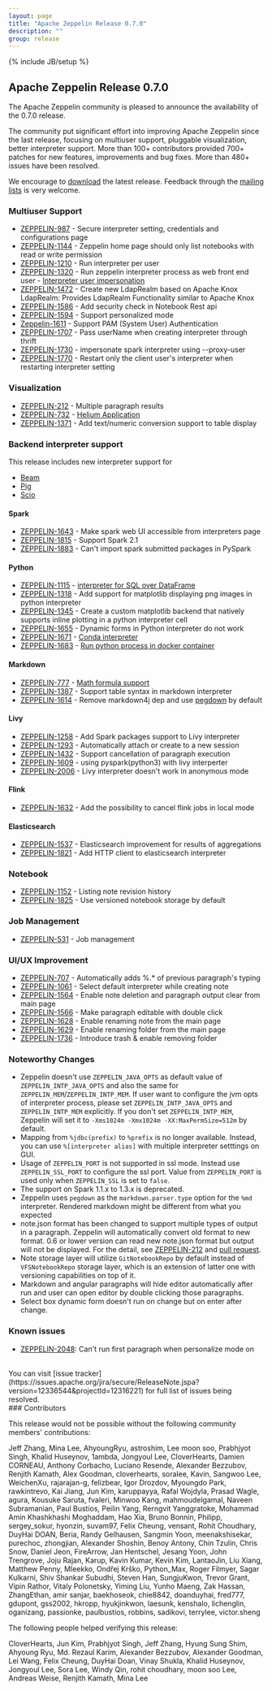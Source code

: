 ```yaml
---
layout: page
title: "Apache Zeppelin Release 0.7.0"
description: ""
group: release
---
```

<!--
Licensed under the Apache License, Version 2.0 (the "License");
you may not use this file except in compliance with the License.
You may obtain a copy of the License at

http://www.apache.org/licenses/LICENSE-2.0

Unless required by applicable law or agreed to in writing, software
distributed under the License is distributed on an "AS IS" BASIS,
WITHOUT WARRANTIES OR CONDITIONS OF ANY KIND, either express or implied.
See the License for the specific language governing permissions and
limitations under the License.
-->
{% include JB/setup %}

## Apache Zeppelin Release 0.7.0

The Apache Zeppelin community is pleased to announce the availability of the 0.7.0 release.

The community put significant effort into improving Apache Zeppelin since the last release, focusing on multiuser support, pluggable visualization, better interpreter support.
More than 100+ contributors provided 700+ patches for new features, improvements and bug fixes.
More than 480+ issues have been resolved.

We encourage to [download](../../download.html) the latest release. Feedback through the [mailing lists](../../community.html) is very welcome.

### Multiuser Support
   * [ZEPPELIN-987](https://issues.apache.org/jira/browse/ZEPPELIN-987) - Secure interpreter setting, credentials and configurations page
   * [ZEPPELIN-1144](https://issues.apache.org/jira/browse/ZEPPELIN-1144) - Zeppelin home page should only list notebooks with read or write permission
   * [ZEPPELIN-1210](https://issues.apache.org/jira/browse/ZEPPELIN-1210) - Run interpreter per user
   * [ZEPPELIN-1320](https://issues.apache.org/jira/browse/ZEPPELIN-1320) - Run zeppelin interpreter process as web front end user - [Interpreter user impersonation](../../docs/0.7.0/manual/userimpersonation.html)
   * [ZEPPELIN-1472](https://issues.apache.org/jira/browse/ZEPPELIN-1472) - Create new LdapRealm based on Apache Knox LdapRealm: Provides LdapRealm Functionality similar to Apache Knox
   * [ZEPPELIN-1586](https://issues.apache.org/jira/browse/ZEPPELIN-1586) - Add security check in Notebook Rest api
   * [ZEPPELIN-1594](https://issues.apache.org/jira/browse/ZEPPELIN-1594) - Support personalized mode
   * [Zeppelin-1611](https://issues.apache.org/jira/browse/ZEPPELIN-1611) - Support PAM (System User) Authentication
   * [ZEPPELIN-1707](https://issues.apache.org/jira/browse/ZEPPELIN-1707) - Pass userName when creating interpreter through thrift
   * [ZEPPELIN-1730](https://issues.apache.org/jira/browse/ZEPPELIN-1730) - impersonate spark interpreter using --proxy-user
   * [ZEPPELIN-1770](https://issues.apache.org/jira/browse/ZEPPELIN-1770) - Restart only the client user's interpreter when restarting interpreter setting

### Visualization
   * [ZEPPELIN-212](https://issues.apache.org/jira/browse/ZEPPELIN-212) - Multiple paragraph results
   * [ZEPPELIN-732](https://issues.apache.org/jira/browse/ZEPPELIN-732) - [Helium Application](../../helium_packages.html)
   * [ZEPPELIN-1371](https://issues.apache.org/jira/browse/ZEPPELIN-1371) - Add text/numeric conversion support to table display

### Backend interpreter support

This release includes new interpreter support for

   * [Beam](../../docs/0.7.0/interpreter/beam.html)
   * [Pig](../../docs/0.7.0/interpreter/pig.html)
   * [Scio](../../docs/0.7.0/interpreter/scio.html)

#### Spark
   * [ZEPPELIN-1643](https://issues.apache.org/jira/browse/ZEPPELIN-1643) - Make spark web UI accessible from interpreters page
   * [ZEPPELIN-1815](https://issues.apache.org/jira/browse/ZEPPELIN-1815) - Support Spark 2.1
   * [ZEPPELIN-1883](https://issues.apache.org/jira/browse/ZEPPELIN-1883) - Can't import spark submitted packages in PySpark

#### Python
   * [ZEPPELIN-1115](https://issues.apache.org/jira/browse/ZEPPELIN-1115) - [interpreter for SQL over DataFrame](../../docs/0.7.0/interpreter/python.html#sql-over-pandas-dataframes)
   * [ZEPPELIN-1318](https://issues.apache.org/jira/browse/ZEPPELIN-1318) - Add support for matplotlib displaying png images in python interpreter
   * [ZEPPELIN-1345](https://issues.apache.org/jira/browse/ZEPPELIN-1345) - Create a custom matplotlib backend that natively supports inline plotting in a python interpreter cell
   * [ZEPPELIN-1655](https://issues.apache.org/jira/browse/ZEPPELIN-1655) - Dynamic forms in Python interpreter do not work
   * [ZEPPELIN-1671](https://issues.apache.org/jira/browse/ZEPPELIN-1671) - [Conda interpreter](../../docs/0.7.0/interpreter/python.html#conda)
   * [ZEPPELIN-1683](https://issues.apache.org/jira/browse/ZEPPELIN-1683) - [Run python process in docker container](../../docs/0.7.0/interpreter/python.html#docker)

#### Markdown
   * [ZEPPELIN-777](https://issues.apache.org/jira/browse/ZEPPELIN-777) - [Math formula support](../../docs/0.7.0/displaysystem/basicdisplaysystem.html#mathematical-expressions)
   * [ZEPPELIN-1387](https://issues.apache.org/jira/browse/ZEPPELIN-1387) - Support table syntax in markdown interpreter
   * [ZEPPELIN-1614](https://issues.apache.org/jira/browse/ZEPPELIN-1614) - Remove markdown4j dep and use [pegdown](../../docs/0.7.0/interpreter/markdown.html#pegdown-parser) by default

#### Livy
   * [ZEPPELIN-1258](https://issues.apache.org/jira/browse/ZEPPELIN-1258) - Add Spark packages support to Livy interpreter
   * [ZEPPELIN-1293](https://issues.apache.org/jira/browse/ZEPPELIN-1293) - Automatically attach or create to a new session
   * [ZEPPELIN-1432](https://issues.apache.org/jira/browse/ZEPPELIN-1432) - Support cancellation of paragraph execution
   * [ZEPPELIN-1609](https://issues.apache.org/jira/browse/ZEPPELIN-1609) - using pyspark(python3) with livy interperter
   * [ZEPPELIN-2006](https://issues.apache.org/jira/browse/ZEPPELIN-2006) - Livy interpreter doesn't work in anonymous mode

#### Flink
   * [ZEPPELIN-1632](https://issues.apache.org/jira/browse/ZEPPELIN-1632) - Add the possibility to cancel flink jobs in local mode

#### Elasticsearch
   * [ZEPPELIN-1537](https://issues.apache.org/jira/browse/ZEPPELIN-1537) - Elasticsearch improvement for results of aggregations
   * [ZEPPELIN-1821](https://issues.apache.org/jira/browse/ZEPPELIN-1821) - Add HTTP client to elasticsearch interpreter    


### Notebook
   * [ZEPPELIN-1152](https://issues.apache.org/jira/browse/ZEPPELIN-1152) - Listing note revision history
   * [ZEPPELIN-1825](https://issues.apache.org/jira/browse/ZEPPELIN-1825) - Use versioned notebook storage by default

### Job Management
   * [ZEPPELIN-531](https://issues.apache.org/jira/browse/ZEPPELIN-531) - Job management

### UI/UX Improvement
   * [ZEPPELIN-707](https://issues.apache.org/jira/browse/ZEPPELIN-707) - Automatically adds %.* of previous paragraph's typing
   * [ZEPPELIN-1061](https://issues.apache.org/jira/browse/ZEPPELIN-1061) - Select default interpreter while creating note
   * [ZEPPELIN-1564](https://issues.apache.org/jira/browse/ZEPPELIN-1564) - Enable note deletion and paragraph output clear from main page
   * [ZEPPELIN-1566](https://issues.apache.org/jira/browse/ZEPPELIN-1566) - Make paragraph editable with double click
   * [ZEPPELIN-1628](https://issues.apache.org/jira/browse/ZEPPELIN-1628) - Enable renaming note from the main page
   * [ZEPPELIN-1629](https://issues.apache.org/jira/browse/ZEPPELIN-1629) - Enable renaming folder from the main page
   * [ZEPPELIN-1736](https://issues.apache.org/jira/browse/ZEPPELIN-1736) - Introduce trash & enable removing folder

### Noteworthy Changes
   * Zeppelin doesn't use `ZEPPELIN_JAVA_OPTS` as default value of `ZEPPELIN_INTP_JAVA_OPTS` and also the same for `ZEPPELIN_MEM`/`ZEPPELIN_INTP_MEM`. If user want to configure the jvm opts of interpreter process, please set `ZEPPELIN_INTP_JAVA_OPTS` and `ZEPPELIN_INTP_MEM` explicitly. If you don't set `ZEPPELIN_INTP_MEM`, Zeppelin will set it to `-Xms1024m -Xmx1024m -XX:MaxPermSize=512m` by default.
   * Mapping from `%jdbc(prefix)` to `%prefix` is no longer available. Instead, you can use ``%[interpreter alias]`` with multiple interpreter setttings on GUI.
   * Usage of `ZEPPELIN_PORT` is not supported in ssl mode. Instead use `ZEPPELIN_SSL_PORT` to configure the ssl port. Value from `ZEPPELIN_PORT` is used only when `ZEPPELIN_SSL` is set to `false`.
   * The support on Spark 1.1.x to 1.3.x is deprecated.
   * Zeppelin uses `pegdown` as the `markdown.parser.type` option for the `%md` interpreter. Rendered markdown might be different from what you expected
   * note.json format has been changed to support multiple types of output in a paragraph. Zeppelin will automatically convert old format to new format. 0.6 or lower version can read new note.json format but output will not be displayed. For the detail, see [ZEPPELIN-212](http://issues.apache.org/jira/browse/ZEPPELIN-212) and [pull request](https://github.com/apache/zeppelin/pull/1658).
   * Note storage layer will utilize `GitNotebookRepo` by default instead of `VFSNotebookRepo` storage layer, which is an extension of latter one with versioning capabilities on top of it.
   * Markdown and angular paragraphs will hide editor automatically after run and user can open editor by double clicking those paragraphs.
   * Select box dynamic form doesn't run on change but on enter after change.

### Known issues
   * [ZEPPELIN-2048](https://issues.apache.org/jira/browse/ZEPPELIN-2048): Can't run first paragraph when personalize mode on

<br />
You can visit [issue tracker](https://issues.apache.org/jira/secure/ReleaseNote.jspa?version=12336544&projectId=12316221) for full list of issues being resolved.


<br />
### Contributors

This release would not be possible without the following community members' contributions:

Jeff Zhang, Mina Lee, AhyoungRyu, astroshim, Lee moon soo, Prabhjyot Singh, Khalid Huseynov, 1ambda, Jongyoul Lee, CloverHearts, Damien CORNEAU, Anthony Corbacho, Luciano Resende, Alexander Bezzubov, Renjith Kamath, Alex Goodman, cloverhearts, soralee, Kavin, Sangwoo Lee, WeichenXu, rajarajan-g, felizbear, Igor Drozdov, Myoungdo Park, rawkintrevo, Kai Jiang, Jun Kim, karuppayya, Rafal Wojdyla, Prasad Wagle, agura, Kousuke Saruta, fvaleri, Minwoo Kang, mahmoudelgamal, Naveen Subramanian, Paul Bustios, Peilin Yang, Rerngvit Yanggratoke, Mohammad Amin Khashkhashi Moghaddam, Hao Xia, Bruno Bonnin, Philipp, sergey\_sokur, hyonzin, suvam97, Felix Cheung, vensant, Rohit Choudhary, DuyHai DOAN, Beria, Randy Gelhausen, Sangmin Yoon, meenakshisekar, purechoc, zhongjian, Alexander Shoshin, Benoy Antony, Chin Tzulin, Chris Snow, Daniel Jeon, FireArrow, Jan Hentschel, Jesang Yoon, John Trengrove, Joju Rajan, Karup, Kavin Kumar, Kevin Kim, LantaoJin, Liu Xiang, Matthew Penny, Mleekko, Ondřej Krško, Python_Max, Roger Filmyer, Sagar Kulkarni, Shiv Shankar Subudhi, Steven Han, SungjuKwon, Trevor Grant, Vipin Rathor, Vitaly Polonetsky, Yiming Liu, Yunho Maeng, Zak Hassan, ZhangEthan, amir sanjar, baekhoseok, chie8842, doanduyhai, fred777, gdupont, gss2002, hkropp, hyukjinkwon, laesunk, kenshalo, lichenglin, oganizang, passionke, paulbustios, robbins, sadikovi, terrylee, victor.sheng

The following people helped verifying this release:

CloverHearts, Jun Kim, Prabhjyot Singh, Jeff Zhang, Hyung Sung Shim, Ahyoung Ryu, Md. Rezaul Karim, Alexander Bezzubov, Alexander Goodman, Lei Wang, Felix Cheung, DuyHai Doan, Vinay Shukla, Khalid Huseynov, Jongyoul Lee, Sora Lee, Windy Qin, rohit choudhary, moon soo Lee, Andreas Weise, Renjith Kamath, Mina Lee
